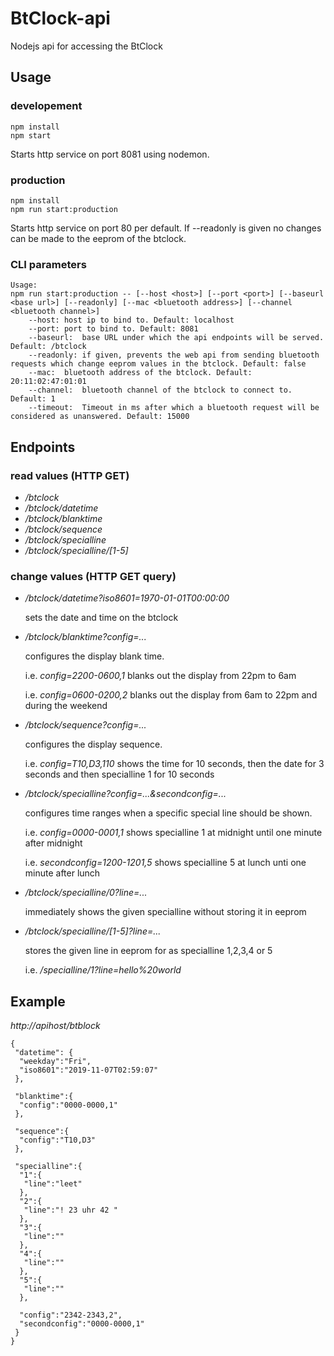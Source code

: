 # BtClock-api

Nodejs api for accessing the BtClock

## Usage

### developement

```
npm install
npm start
```
Starts http service on port 8081 using nodemon.

### production

```
npm install
npm run start:production
```
Starts http service on port 80 per default. If --readonly is given no changes can be made to the eeprom of the btclock.

### CLI parameters
```
Usage:
npm run start:production -- [--host <host>] [--port <port>] [--baseurl <base url>] [--readonly] [--mac <bluetooth address>] [--channel <bluetooth channel>]
	--host:	host ip to bind to. Default: localhost
	--port:	port to bind to. Default: 8081
	--baseurl:	base URL under which the api endpoints will be served. Default: /btclock
	--readonly:	if given, prevents the web api from sending bluetooth requests which change eeprom values in the btclock. Default: false
	--mac:	bluetooth address of the btclock. Default: 20:11:02:47:01:01
	--channel:	bluetooth channel of the btclock to connect to. Default: 1
	--timeout:	Timeout in ms after which a bluetooth request will be considered as unanswered. Default: 15000
```


## Endpoints
### read values (HTTP GET)
 * */btclock*
 * */btclock/datetime*
 * */btclock/blanktime*
 * */btclock/sequence*
 * */btclock/specialline*
 * */btclock/specialline/[1-5]*

### change values (HTTP GET query)
 * */btclock/datetime?iso8601=1970-01-01T00:00:00*

    sets the date and time on the btclock

 * */btclock/blanktime?config=...*

    configures the display blank time.
    
    i.e. *config=2200-0600,1* blanks out the display from 22pm to 6am
    
    i.e. *config=0600-0200,2* blanks out the display from 6am to 22pm
and during the weekend

 * */btclock/sequence?config=...*

    configures the display sequence.

    i.e. *config=T10,D3,110* shows the time for 10 seconds, then the date for 3 seconds and then specialline 1 for 10 seconds

 * */btclock/specialline?config=...&secondconfig=...*

    configures time ranges when a specific special line should be shown.

    i.e. *config=0000-0001,1* shows specialline 1 at midnight until one minute after midnight

    i.e. *secondconfig=1200-1201,5* shows specialline 5 at lunch unti one minute after lunch

 * */btclock/specialline/0?line=...*

    immediately shows the given specialline without storing it in eeprom

 * */btclock/specialline/[1-5]?line=...*

    stores the given line in eeprom for as specialline 1,2,3,4 or 5

    i.e. */specialline/1?line=hello%20world*

## Example
*http://apihost/btblock*
```
{
 "datetime": {
  "weekday":"Fri",
  "iso8601":"2019-11-07T02:59:07"
 },
 
 "blanktime":{
  "config":"0000-0000,1"
 },
 
 "sequence":{
  "config":"T10,D3"
 },
 
 "specialline":{
  "1":{
   "line":"leet"
  },
  "2":{
   "line":"! 23 uhr 42 "
  },
  "3":{
   "line":""
  },
  "4":{
   "line":""
  },
  "5":{
   "line":""
  },
  
  "config":"2342-2343,2",
  "secondconfig":"0000-0000,1"
 }
}
```

